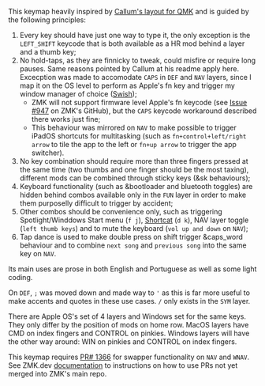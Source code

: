 This keymap heavily inspired by [Callum's layout for QMK](https://github.com/qmk/qmk_firmware/blob/master/users/callum/readme.md) and is guided by the following principles:

01. Every key should have just one way to type it, the only exception is the `LEFT_SHIFT` keycode that is both available as a HR mod behind a layer and a thumb key;
02. No hold-taps, as they are finnicky to tweak, could misfire or require long pauses. Same reasons pointed by Callum at his readme apply here. Excecption was made to accomodate `CAPS` in `DEF` and `NAV` layers, since I map it on the OS level to perform as Apple's fn key and trigger my window manager of choice ([Swish](https://highlyopinionated.co/swish/));
    - ZMK will not support firmware level Apple's fn keycode (see [Issue #947](https://github.com/zmkfirmware/zmk/issues/947) on ZMK's GitHub), but the `CAPS` keycode workaround described there works just fine;
    - This behaviour was mirrored on `NAV` to make possible to trigger iPadOS shortcuts for multitasking (such as `fn+control+left/right arrow` to tile the app to the left or `fn+up arrow` to trigger the app switcher).
03. No key combination should require more than three fingers pressed at the same time (two thumbs and one finger should be the most taxing), different mods can be combined through sticky keys (&sk behaviours);
04. Keyboard functionality (such as &bootloader and bluetooth toggles) are hidden behind combos available only in the `FUN` layer in order to make them purposelly difficult to trigger by accident;
05. Other combos should be convenience only, such as triggering Spotlight/Winddows Start menu (`f j`), [Shortcat](https://shortcat.app) (`d k`), NAV layer toggle (`left thumb keys`) and to mute the keyboard (`vol up and down` on `NAV`);
06. Tap dance is used to make double press on shift trigger &caps_word behaviour and to combine `next song` and `previous song` into the same key on `NAV`.

Its main uses are prose in both English and Portuguese as well as some light coding.

On `DEF`, `;` was moved down and made way to `'` as this is far more useful to make accents and quotes in these use cases. `/` only exists in the `SYM` layer.

There are Apple OS's set of 4 layers and Windows set for the same keys. They only differ by the position of mods on home row. MacOS layers have CMD on index fingers and CONTROL on pinkies. Windows layers will have the other way around: WIN on pinkies and CONTROL on index fingers.

This keymap requires [PR# 1366](https://github.com/zmkfirmware/zmk/pull/1366) for swapper functionality on `NAV` and `WNAV`. See ZMK.dev [documentation](https://zmk.dev/docs/features/beta-testing) to instructions on how to use PRs not yet merged into ZMK's main repo.
